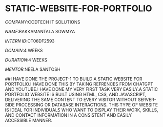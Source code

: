 # STATIC-WEBSITE-FOR-PORTFOLIO

*COMPANY*:CODTECH IT SOLUTIONS

*NAME*:BAKKAMANTALA SOWMYA

*INTERN ID*:CT06DF2593

*DOMAIN*:4 WEEKS

*DURATION*:4 WEEKS

*MENTOR*:NEELA SANTOSH

##I HAVE DONE THE PROJECT-1 TO BUILD A STATIC WEBSITE FOR PORTFOLIO.I HAVE DONE THIS BY TAKING REFRENCES FROM CHATGPT AND YOUTUBE.I HAVE DONE MY VERY FIRST TASK VERY EASILY.A STATIC PORTFOLIO WEBSITE IS BUILT USING HTML, CSS, AND JAVASCRIPT, DELIVERING THE SAME CONTENT TO EVERY VISITOR WITHOUT SERVER-SIDE PROCESSING OR DATABASE INTERACTIONS. THIS TYPE OF WEBSITE IS IDEAL FOR INDIVIDUALS WHO WANT TO DISPLAY THEIR WORK, SKILLS, AND CONTACT INFORMATION IN A CONSISTENT AND EASILY ACCESSIBLE MANNER.
